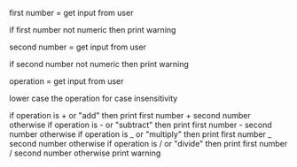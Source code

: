 first number = get input from user

if first number not numeric then print warning

second number = get input from user

if second number not numeric then print warning

operation = get input from user

lower case the operation for case insensitivity

if operation is + or "add" then
print first number + second number
otherwise if operation is - or "subtract" then
print first number - second number
otherwise if operation is _ or "multiply" then
print first number _ second number
otherwise if operation is / or "divide" then
print first number / second number
otherwise
print warning
